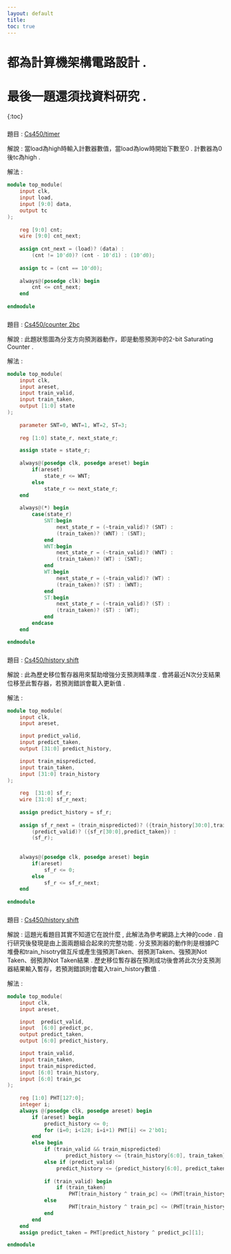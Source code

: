 ```yaml
---
layout: default
title: 
toc: true
---
```


# 都為計算機架構電路設計 .
# 最後一題還須找資料研究 .

{:toc}
###
題目 : [Cs450/timer](https://hdlbits.01xz.net/wiki/Cs450/timer)

解說 : 當load為high時輸入計數器數值，當load為low時開始下數至0 . 計數器為0後tc為high .

解法 :
```verilog
module top_module(
	input clk, 
	input load, 
	input [9:0] data, 
	output tc
);
    
    reg [9:0] cnt;
    wire [9:0] cnt_next;
    
    assign cnt_next = (load)? (data) : 
        (cnt != 10'd0)? (cnt - 10'd1) : (10'd0);
    
    assign tc = (cnt == 10'd0);
    
    always@(posedge clk) begin
        cnt <= cnt_next;
    end
    
endmodule
```

###
題目 : [Cs450/counter 2bc](https://hdlbits.01xz.net/wiki/Cs450/counter_2bc)

解說 : 此題狀態圖為分支方向預測器動作，即是動態預測中的2-bit Saturating Counter .

解法 :
```verilog
module top_module(
    input clk,
    input areset,
    input train_valid,
    input train_taken,
    output [1:0] state
);
    
    parameter SNT=0, WNT=1, WT=2, ST=3;
    
    reg [1:0] state_r, next_state_r;

    assign state = state_r;
    
    always@(posedge clk, posedge areset) begin
        if(areset)
            state_r <= WNT;
        else
            state_r <= next_state_r;
    end
    
    always@(*) begin
        case(state_r)
            SNT:begin
                next_state_r = (~train_valid)? (SNT) :
                (train_taken)? (WNT) : (SNT);
            end
            WNT:begin
                next_state_r = (~train_valid)? (WNT) :
                (train_taken)? (WT) : (SNT);
            end
            WT:begin
                next_state_r = (~train_valid)? (WT) :
                (train_taken)? (ST) : (WNT);
            end
            ST:begin
                next_state_r = (~train_valid)? (ST) :
                (train_taken)? (ST) : (WT);
            end
        endcase
    end

endmodule
```

###
題目 : [Cs450/history shift](https://hdlbits.01xz.net/wiki/Cs450/history_shift)

解說 : 此為歷史移位暫存器用來幫助增強分支預測精準度 . 會將最近N次分支結果位移至此暫存器，若預測錯誤會載入更新值 .

解法 :
```verilog
module top_module(
    input clk,
    input areset,

    input predict_valid,
    input predict_taken,
    output [31:0] predict_history,

    input train_mispredicted,
    input train_taken,
    input [31:0] train_history
);
    
    reg  [31:0] sf_r;
    wire [31:0] sf_r_next;
    
    assign predict_history = sf_r;
    
    assign sf_r_next = (train_mispredicted)? ({train_history[30:0],train_taken}) : 
        (predict_valid)? ({sf_r[30:0],predict_taken}) : 
        (sf_r);
    
    
    always@(posedge clk, posedge areset) begin
        if(areset)
            sf_r <= 0;
        else
            sf_r <= sf_r_next;
    end
    
endmodule
```

###
題目 : [Cs450/history shift](https://hdlbits.01xz.net/wiki/Cs450/gshare)

解說 : 這題光看題目其實不知道它在說什麼 , 此解法為參考網路上大神的code . 
       自行研究後發現是由上面兩題組合起來的完整功能 . 
       分支預測器的動作則是根據PC堆疊和train_hisotry做互斥或產生強預測Taken、弱預測Taken、強預測Not Taken、弱預測Not Taken結果 .
       歷史移位暫存器在預測成功後會將此次分支預測器結果輸入暫存，若預測錯誤則會載入train_history數值 .

解法 :
```verilog
module top_module(
    input clk,
    input areset,

    input  predict_valid,
    input  [6:0] predict_pc,
    output predict_taken,
    output [6:0] predict_history,

    input train_valid,
    input train_taken,
    input train_mispredicted,
    input [6:0] train_history,
    input [6:0] train_pc
);
    
    reg [1:0] PHT[127:0];
    integer i;
    always @(posedge clk, posedge areset) begin
        if (areset) begin
            predict_history <= 0;
            for (i=0; i<128; i=i+1) PHT[i] <= 2'b01;
        end
        else begin
            if (train_valid && train_mispredicted)
                   predict_history <= {train_history[6:0], train_taken};
            else if (predict_valid)
                predict_history <= {predict_history[6:0], predict_taken};
            
            if (train_valid) begin
                if (train_taken)
                    PHT[train_history ^ train_pc] <= (PHT[train_history ^ train_pc] == 2'b11) ? 2'b11 : (PHT[train_history ^ train_pc] + 1);
            else
                    PHT[train_history ^ train_pc] <= (PHT[train_history ^ train_pc] == 2'b00) ? 2'b00 : (PHT[train_history ^ train_pc] - 1);
            end
        end
    end
    assign predict_taken = PHT[predict_history ^ predict_pc][1];

endmodule
```

